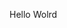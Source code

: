 Hello Wolrd


































































































































































































































































































































































































































































































































































































































































































